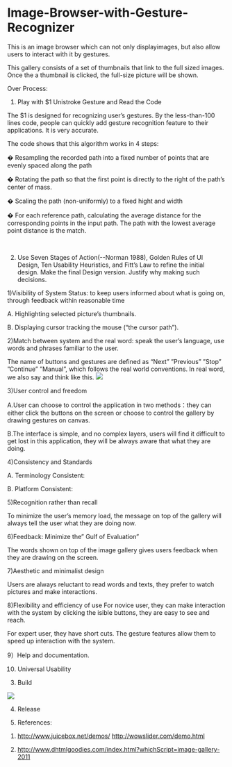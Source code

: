 Image-Browser-with-Gesture-Recognizer
=====================================

This is an image browser which can not only displayimages, but also allow users to interact with it by gestures.

This gallery consists of a set of thumbnails that link to the full sized images. Once the a thumbnail is clicked, the full-size picture will be shown.

Over Process:

1. Play with $1 Unistroke Gesture and Read the Code

The $1 is designed for recognizing user’s gestures. By the less-than-100 lines code, people can quickly add gesture recognition feature to their applications. It is very accurate.

The code shows that this algorithm works in 4 steps:

� Resampling the recorded path into a fixed number of points that are evenly spaced along the path

� Rotating the path so that the first point is directly to the right of the path’s center of mass.

� Scaling the path (non-uniformly) to a fixed hight and width

� For each reference path, calculating the average distance for the corresponding points in the input path. The path with the lowest average point distance is the match.

<br>

2. Use Seven Stages of Action(--Norman 1988), Golden Rules of UI Design, Ten Usability Heuristics, and Fitt’s Law to refine the initial design. Make the final Design version. Justify why making such decisions.

1)Visibility of System Status: to keep users informed about what is going on, through feedback within reasonable time

A. Highlighting selected picture’s thumbnails.

B. Displaying cursor tracking the mouse (“the cursor path”).

2)Match between system and the real word: speak the user’s language, use words and phrases familiar to the user.

The name of buttons and gestures are defined as “Next” ”Previous” ”Stop” ”Continue” ”Manual”, which follows the real world conventions. In real word, we also say and think like this.
<img src="https://s3.amazonaws.com/js4153/16.png">

3)User control and freedom

A.User can choose to control the application in two methods：they can either click the buttons on the screen or choose to control the gallery by drawing gestures on canvas.

B.The interface is simple, and no complex layers, users will find it difficult to get lost in this application, they will be always aware that what they are doing.

4)Consistency and Standards

A. Terminology Consistent:

B. Platform Consistent:



5)Recognition rather than recall

To minimize the user’s memory load, the message on top of the gallery will always tell the user what they are doing now. 

6)Feedback: Minimize the” Gulf of Evaluation”

The words shown on top of the image gallery gives users feedback when they are drawing on the screen.

7)Aesthetic and minimalist design

Users are always reluctant to read words and texts, they prefer to watch pictures and make interactions. 

8)Flexibility and efficiency of use
For novice user, they can make interaction with the system by clicking the isible buttons, they are easy to see and reach.

For expert user, they have short cuts. The gesture features allow them to speed up interaction with the system.

9）Help and documentation.

10) Universal Usability

3. Build

<img src="https://s3.amazonaws.com/js4153/17.png">


4. Release

5. References:

1) http://www.juicebox.net/demos/  http://wowslider.com/demo.html

2) http://www.dhtmlgoodies.com/index.html?whichScript=image-gallery-2011
